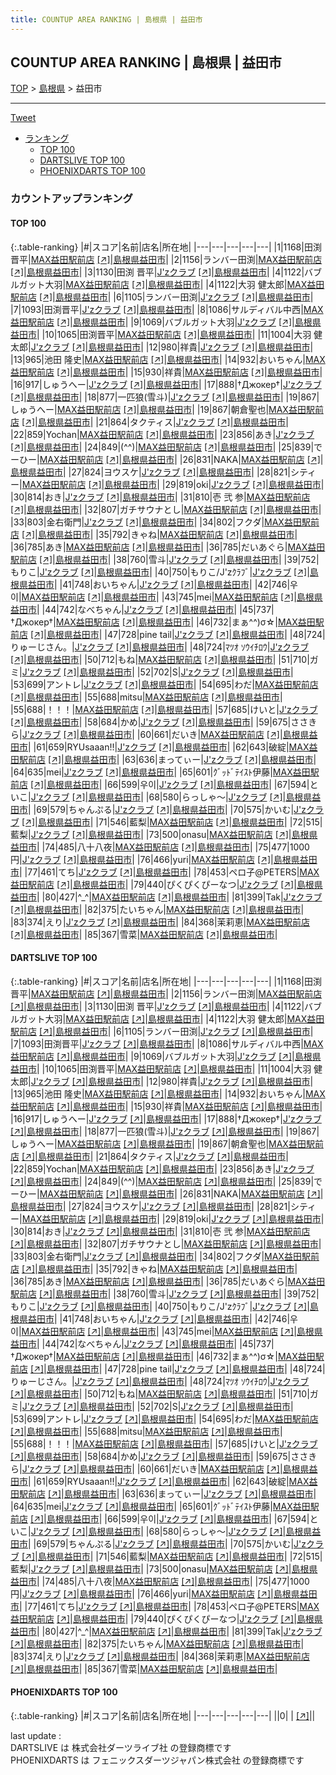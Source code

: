 ```yaml
---
title: COUNTUP AREA RANKING | 島根県 | 益田市
---
```

## COUNTUP AREA RANKING | 島根県 | 益田市

[TOP](/darts/rank/) > [島根県](/darts/rank/島根県/) > 益田市

___

<a href="https://twitter.com/share?ref_src=twsrc%5Etfw" data-text="COUNTUP AREA RANKING | 島根県益田市" class="twitter-share-button" data-hashtags="DARTSLIVE,PHOENIXDARTS,darts,ダーツ" data-show-count="false">Tweet</a>

* [ランキング](#カウントアップランキング)
    * [TOP 100](#top-100)
    * [DARTSLIVE TOP 100](#dartslive-top-100)
    * [PHOENIXDARTS TOP 100](#phoenixdarts-top-100)

### カウントアップランキング

#### TOP 100



{:.table-ranking}
|#|スコア|名前|店名|所在地|
|---|---|---|---|---|
|1|1168|<span class="rank-name-dl">田渕 晋平</span>|<a href="/darts/rank/shops/f89d26ee6e9dab0a28032249b44395af.html">MAX益田駅前店</a> <a href="https://search.dartslive.com/jp/shop/f89d26ee6e9dab0a28032249b44395af">[↗]</a>|<a href="/darts/rank/島根県/益田市">島根県益田市</a>|
|2|1156|<span class="rank-name-dl">ランバー田渕</span>|<a href="/darts/rank/shops/f89d26ee6e9dab0a28032249b44395af.html">MAX益田駅前店</a> <a href="https://search.dartslive.com/jp/shop/f89d26ee6e9dab0a28032249b44395af">[↗]</a>|<a href="/darts/rank/島根県/益田市">島根県益田市</a>|
|3|1130|<span class="rank-name-dl">田渕 晋平</span>|<a href="/darts/rank/shops/4002e01e8b909f335f9f3321c1147265.html">J'zクラブ</a> <a href="https://search.dartslive.com/jp/shop/4002e01e8b909f335f9f3321c1147265">[↗]</a>|<a href="/darts/rank/島根県/益田市">島根県益田市</a>|
|4|1122|<span class="rank-name-dl">バブルガット大羽</span>|<a href="/darts/rank/shops/f89d26ee6e9dab0a28032249b44395af.html">MAX益田駅前店</a> <a href="https://search.dartslive.com/jp/shop/f89d26ee6e9dab0a28032249b44395af">[↗]</a>|<a href="/darts/rank/島根県/益田市">島根県益田市</a>|
|4|1122|<span class="rank-name-dl">大羽 健太郎</span>|<a href="/darts/rank/shops/f89d26ee6e9dab0a28032249b44395af.html">MAX益田駅前店</a> <a href="https://search.dartslive.com/jp/shop/f89d26ee6e9dab0a28032249b44395af">[↗]</a>|<a href="/darts/rank/島根県/益田市">島根県益田市</a>|
|6|1105|<span class="rank-name-dl">ランバー田渕</span>|<a href="/darts/rank/shops/4002e01e8b909f335f9f3321c1147265.html">J'zクラブ</a> <a href="https://search.dartslive.com/jp/shop/4002e01e8b909f335f9f3321c1147265">[↗]</a>|<a href="/darts/rank/島根県/益田市">島根県益田市</a>|
|7|1093|<span class="rank-name-dl">田渕晋平</span>|<a href="/darts/rank/shops/4002e01e8b909f335f9f3321c1147265.html">J'zクラブ</a> <a href="https://search.dartslive.com/jp/shop/4002e01e8b909f335f9f3321c1147265">[↗]</a>|<a href="/darts/rank/島根県/益田市">島根県益田市</a>|
|8|1086|<span class="rank-name-dl">サルディバル中西</span>|<a href="/darts/rank/shops/f89d26ee6e9dab0a28032249b44395af.html">MAX益田駅前店</a> <a href="https://search.dartslive.com/jp/shop/f89d26ee6e9dab0a28032249b44395af">[↗]</a>|<a href="/darts/rank/島根県/益田市">島根県益田市</a>|
|9|1069|<span class="rank-name-dl">バブルガット大羽</span>|<a href="/darts/rank/shops/4002e01e8b909f335f9f3321c1147265.html">J'zクラブ</a> <a href="https://search.dartslive.com/jp/shop/4002e01e8b909f335f9f3321c1147265">[↗]</a>|<a href="/darts/rank/島根県/益田市">島根県益田市</a>|
|10|1065|<span class="rank-name-dl">田渕晋平</span>|<a href="/darts/rank/shops/f89d26ee6e9dab0a28032249b44395af.html">MAX益田駅前店</a> <a href="https://search.dartslive.com/jp/shop/f89d26ee6e9dab0a28032249b44395af">[↗]</a>|<a href="/darts/rank/島根県/益田市">島根県益田市</a>|
|11|1004|<span class="rank-name-dl">大羽 健太郎</span>|<a href="/darts/rank/shops/4002e01e8b909f335f9f3321c1147265.html">J'zクラブ</a> <a href="https://search.dartslive.com/jp/shop/4002e01e8b909f335f9f3321c1147265">[↗]</a>|<a href="/darts/rank/島根県/益田市">島根県益田市</a>|
|12|980|<span class="rank-name-dl">祥貴</span>|<a href="/darts/rank/shops/4002e01e8b909f335f9f3321c1147265.html">J'zクラブ</a> <a href="https://search.dartslive.com/jp/shop/4002e01e8b909f335f9f3321c1147265">[↗]</a>|<a href="/darts/rank/島根県/益田市">島根県益田市</a>|
|13|965|<span class="rank-name-dl">池田 隆史</span>|<a href="/darts/rank/shops/f89d26ee6e9dab0a28032249b44395af.html">MAX益田駅前店</a> <a href="https://search.dartslive.com/jp/shop/f89d26ee6e9dab0a28032249b44395af">[↗]</a>|<a href="/darts/rank/島根県/益田市">島根県益田市</a>|
|14|932|<span class="rank-name-dl">おいちゃん</span>|<a href="/darts/rank/shops/f89d26ee6e9dab0a28032249b44395af.html">MAX益田駅前店</a> <a href="https://search.dartslive.com/jp/shop/f89d26ee6e9dab0a28032249b44395af">[↗]</a>|<a href="/darts/rank/島根県/益田市">島根県益田市</a>|
|15|930|<span class="rank-name-dl">祥貴</span>|<a href="/darts/rank/shops/f89d26ee6e9dab0a28032249b44395af.html">MAX益田駅前店</a> <a href="https://search.dartslive.com/jp/shop/f89d26ee6e9dab0a28032249b44395af">[↗]</a>|<a href="/darts/rank/島根県/益田市">島根県益田市</a>|
|16|917|<span class="rank-name-dl">しゅうへー</span>|<a href="/darts/rank/shops/4002e01e8b909f335f9f3321c1147265.html">J'zクラブ</a> <a href="https://search.dartslive.com/jp/shop/4002e01e8b909f335f9f3321c1147265">[↗]</a>|<a href="/darts/rank/島根県/益田市">島根県益田市</a>|
|17|888|<span class="rank-name-dl">†Джокер†</span>|<a href="/darts/rank/shops/4002e01e8b909f335f9f3321c1147265.html">J'zクラブ</a> <a href="https://search.dartslive.com/jp/shop/4002e01e8b909f335f9f3321c1147265">[↗]</a>|<a href="/darts/rank/島根県/益田市">島根県益田市</a>|
|18|877|<span class="rank-name-dl">一匹狼(雪斗)</span>|<a href="/darts/rank/shops/4002e01e8b909f335f9f3321c1147265.html">J'zクラブ</a> <a href="https://search.dartslive.com/jp/shop/4002e01e8b909f335f9f3321c1147265">[↗]</a>|<a href="/darts/rank/島根県/益田市">島根県益田市</a>|
|19|867|<span class="rank-name-dl">しゅうへー</span>|<a href="/darts/rank/shops/f89d26ee6e9dab0a28032249b44395af.html">MAX益田駅前店</a> <a href="https://search.dartslive.com/jp/shop/f89d26ee6e9dab0a28032249b44395af">[↗]</a>|<a href="/darts/rank/島根県/益田市">島根県益田市</a>|
|19|867|<span class="rank-name-dl">朝倉聖也</span>|<a href="/darts/rank/shops/f89d26ee6e9dab0a28032249b44395af.html">MAX益田駅前店</a> <a href="https://search.dartslive.com/jp/shop/f89d26ee6e9dab0a28032249b44395af">[↗]</a>|<a href="/darts/rank/島根県/益田市">島根県益田市</a>|
|21|864|<span class="rank-name-dl">タクティス</span>|<a href="/darts/rank/shops/4002e01e8b909f335f9f3321c1147265.html">J'zクラブ</a> <a href="https://search.dartslive.com/jp/shop/4002e01e8b909f335f9f3321c1147265">[↗]</a>|<a href="/darts/rank/島根県/益田市">島根県益田市</a>|
|22|859|<span class="rank-name-dl">Yochan</span>|<a href="/darts/rank/shops/f89d26ee6e9dab0a28032249b44395af.html">MAX益田駅前店</a> <a href="https://search.dartslive.com/jp/shop/f89d26ee6e9dab0a28032249b44395af">[↗]</a>|<a href="/darts/rank/島根県/益田市">島根県益田市</a>|
|23|856|<span class="rank-name-dl">あき</span>|<a href="/darts/rank/shops/4002e01e8b909f335f9f3321c1147265.html">J'zクラブ</a> <a href="https://search.dartslive.com/jp/shop/4002e01e8b909f335f9f3321c1147265">[↗]</a>|<a href="/darts/rank/島根県/益田市">島根県益田市</a>|
|24|849|<span class="rank-name-dl">(^^)</span>|<a href="/darts/rank/shops/f89d26ee6e9dab0a28032249b44395af.html">MAX益田駅前店</a> <a href="https://search.dartslive.com/jp/shop/f89d26ee6e9dab0a28032249b44395af">[↗]</a>|<a href="/darts/rank/島根県/益田市">島根県益田市</a>|
|25|839|<span class="rank-name-dl">でーひー</span>|<a href="/darts/rank/shops/f89d26ee6e9dab0a28032249b44395af.html">MAX益田駅前店</a> <a href="https://search.dartslive.com/jp/shop/f89d26ee6e9dab0a28032249b44395af">[↗]</a>|<a href="/darts/rank/島根県/益田市">島根県益田市</a>|
|26|831|<span class="rank-name-dl">NAKA</span>|<a href="/darts/rank/shops/f89d26ee6e9dab0a28032249b44395af.html">MAX益田駅前店</a> <a href="https://search.dartslive.com/jp/shop/f89d26ee6e9dab0a28032249b44395af">[↗]</a>|<a href="/darts/rank/島根県/益田市">島根県益田市</a>|
|27|824|<span class="rank-name-dl">ヨウスケ</span>|<a href="/darts/rank/shops/4002e01e8b909f335f9f3321c1147265.html">J'zクラブ</a> <a href="https://search.dartslive.com/jp/shop/4002e01e8b909f335f9f3321c1147265">[↗]</a>|<a href="/darts/rank/島根県/益田市">島根県益田市</a>|
|28|821|<span class="rank-name-dl">シティー</span>|<a href="/darts/rank/shops/f89d26ee6e9dab0a28032249b44395af.html">MAX益田駅前店</a> <a href="https://search.dartslive.com/jp/shop/f89d26ee6e9dab0a28032249b44395af">[↗]</a>|<a href="/darts/rank/島根県/益田市">島根県益田市</a>|
|29|819|<span class="rank-name-dl">oki</span>|<a href="/darts/rank/shops/4002e01e8b909f335f9f3321c1147265.html">J'zクラブ</a> <a href="https://search.dartslive.com/jp/shop/4002e01e8b909f335f9f3321c1147265">[↗]</a>|<a href="/darts/rank/島根県/益田市">島根県益田市</a>|
|30|814|<span class="rank-name-dl">おき</span>|<a href="/darts/rank/shops/4002e01e8b909f335f9f3321c1147265.html">J'zクラブ</a> <a href="https://search.dartslive.com/jp/shop/4002e01e8b909f335f9f3321c1147265">[↗]</a>|<a href="/darts/rank/島根県/益田市">島根県益田市</a>|
|31|810|<span class="rank-name-dl">壱 弐 参</span>|<a href="/darts/rank/shops/f89d26ee6e9dab0a28032249b44395af.html">MAX益田駅前店</a> <a href="https://search.dartslive.com/jp/shop/f89d26ee6e9dab0a28032249b44395af">[↗]</a>|<a href="/darts/rank/島根県/益田市">島根県益田市</a>|
|32|807|<span class="rank-name-dl">ガチサウナとし</span>|<a href="/darts/rank/shops/f89d26ee6e9dab0a28032249b44395af.html">MAX益田駅前店</a> <a href="https://search.dartslive.com/jp/shop/f89d26ee6e9dab0a28032249b44395af">[↗]</a>|<a href="/darts/rank/島根県/益田市">島根県益田市</a>|
|33|803|<span class="rank-name-dl">金右衛門</span>|<a href="/darts/rank/shops/4002e01e8b909f335f9f3321c1147265.html">J'zクラブ</a> <a href="https://search.dartslive.com/jp/shop/4002e01e8b909f335f9f3321c1147265">[↗]</a>|<a href="/darts/rank/島根県/益田市">島根県益田市</a>|
|34|802|<span class="rank-name-dl">フクダ</span>|<a href="/darts/rank/shops/f89d26ee6e9dab0a28032249b44395af.html">MAX益田駅前店</a> <a href="https://search.dartslive.com/jp/shop/f89d26ee6e9dab0a28032249b44395af">[↗]</a>|<a href="/darts/rank/島根県/益田市">島根県益田市</a>|
|35|792|<span class="rank-name-dl">きゃね</span>|<a href="/darts/rank/shops/f89d26ee6e9dab0a28032249b44395af.html">MAX益田駅前店</a> <a href="https://search.dartslive.com/jp/shop/f89d26ee6e9dab0a28032249b44395af">[↗]</a>|<a href="/darts/rank/島根県/益田市">島根県益田市</a>|
|36|785|<span class="rank-name-dl">あき</span>|<a href="/darts/rank/shops/f89d26ee6e9dab0a28032249b44395af.html">MAX益田駅前店</a> <a href="https://search.dartslive.com/jp/shop/f89d26ee6e9dab0a28032249b44395af">[↗]</a>|<a href="/darts/rank/島根県/益田市">島根県益田市</a>|
|36|785|<span class="rank-name-dl">だいあぐら</span>|<a href="/darts/rank/shops/f89d26ee6e9dab0a28032249b44395af.html">MAX益田駅前店</a> <a href="https://search.dartslive.com/jp/shop/f89d26ee6e9dab0a28032249b44395af">[↗]</a>|<a href="/darts/rank/島根県/益田市">島根県益田市</a>|
|38|760|<span class="rank-name-dl">雪斗</span>|<a href="/darts/rank/shops/4002e01e8b909f335f9f3321c1147265.html">J'zクラブ</a> <a href="https://search.dartslive.com/jp/shop/4002e01e8b909f335f9f3321c1147265">[↗]</a>|<a href="/darts/rank/島根県/益田市">島根県益田市</a>|
|39|752|<span class="rank-name-dl">もりこ</span>|<a href="/darts/rank/shops/4002e01e8b909f335f9f3321c1147265.html">J'zクラブ</a> <a href="https://search.dartslive.com/jp/shop/4002e01e8b909f335f9f3321c1147265">[↗]</a>|<a href="/darts/rank/島根県/益田市">島根県益田市</a>|
|40|750|<span class="rank-name-dl">もりこ/J&#x27;zｸﾗﾌﾞ</span>|<a href="/darts/rank/shops/4002e01e8b909f335f9f3321c1147265.html">J'zクラブ</a> <a href="https://search.dartslive.com/jp/shop/4002e01e8b909f335f9f3321c1147265">[↗]</a>|<a href="/darts/rank/島根県/益田市">島根県益田市</a>|
|41|748|<span class="rank-name-dl">おいちゃん</span>|<a href="/darts/rank/shops/4002e01e8b909f335f9f3321c1147265.html">J'zクラブ</a> <a href="https://search.dartslive.com/jp/shop/4002e01e8b909f335f9f3321c1147265">[↗]</a>|<a href="/darts/rank/島根県/益田市">島根県益田市</a>|
|42|746|<span class="rank-name-dl">우이</span>|<a href="/darts/rank/shops/f89d26ee6e9dab0a28032249b44395af.html">MAX益田駅前店</a> <a href="https://search.dartslive.com/jp/shop/f89d26ee6e9dab0a28032249b44395af">[↗]</a>|<a href="/darts/rank/島根県/益田市">島根県益田市</a>|
|43|745|<span class="rank-name-dl">mei</span>|<a href="/darts/rank/shops/f89d26ee6e9dab0a28032249b44395af.html">MAX益田駅前店</a> <a href="https://search.dartslive.com/jp/shop/f89d26ee6e9dab0a28032249b44395af">[↗]</a>|<a href="/darts/rank/島根県/益田市">島根県益田市</a>|
|44|742|<span class="rank-name-dl">なべちゃん</span>|<a href="/darts/rank/shops/4002e01e8b909f335f9f3321c1147265.html">J'zクラブ</a> <a href="https://search.dartslive.com/jp/shop/4002e01e8b909f335f9f3321c1147265">[↗]</a>|<a href="/darts/rank/島根県/益田市">島根県益田市</a>|
|45|737|<span class="rank-name-dl">†Джокер†</span>|<a href="/darts/rank/shops/f89d26ee6e9dab0a28032249b44395af.html">MAX益田駅前店</a> <a href="https://search.dartslive.com/jp/shop/f89d26ee6e9dab0a28032249b44395af">[↗]</a>|<a href="/darts/rank/島根県/益田市">島根県益田市</a>|
|46|732|<span class="rank-name-dl">まぁ^^)σ☆</span>|<a href="/darts/rank/shops/f89d26ee6e9dab0a28032249b44395af.html">MAX益田駅前店</a> <a href="https://search.dartslive.com/jp/shop/f89d26ee6e9dab0a28032249b44395af">[↗]</a>|<a href="/darts/rank/島根県/益田市">島根県益田市</a>|
|47|728|<span class="rank-name-dl">pine tail</span>|<a href="/darts/rank/shops/4002e01e8b909f335f9f3321c1147265.html">J'zクラブ</a> <a href="https://search.dartslive.com/jp/shop/4002e01e8b909f335f9f3321c1147265">[↗]</a>|<a href="/darts/rank/島根県/益田市">島根県益田市</a>|
|48|724|<span class="rank-name-dl">りゅーじさん。</span>|<a href="/darts/rank/shops/4002e01e8b909f335f9f3321c1147265.html">J'zクラブ</a> <a href="https://search.dartslive.com/jp/shop/4002e01e8b909f335f9f3321c1147265">[↗]</a>|<a href="/darts/rank/島根県/益田市">島根県益田市</a>|
|48|724|<span class="rank-name-dl">ﾏﾂｵ ｿｳｲﾁﾛｳ</span>|<a href="/darts/rank/shops/4002e01e8b909f335f9f3321c1147265.html">J'zクラブ</a> <a href="https://search.dartslive.com/jp/shop/4002e01e8b909f335f9f3321c1147265">[↗]</a>|<a href="/darts/rank/島根県/益田市">島根県益田市</a>|
|50|712|<span class="rank-name-dl">もね</span>|<a href="/darts/rank/shops/f89d26ee6e9dab0a28032249b44395af.html">MAX益田駅前店</a> <a href="https://search.dartslive.com/jp/shop/f89d26ee6e9dab0a28032249b44395af">[↗]</a>|<a href="/darts/rank/島根県/益田市">島根県益田市</a>|
|51|710|<span class="rank-name-dl">ガミ</span>|<a href="/darts/rank/shops/4002e01e8b909f335f9f3321c1147265.html">J'zクラブ</a> <a href="https://search.dartslive.com/jp/shop/4002e01e8b909f335f9f3321c1147265">[↗]</a>|<a href="/darts/rank/島根県/益田市">島根県益田市</a>|
|52|702|<span class="rank-name-dl">S</span>|<a href="/darts/rank/shops/4002e01e8b909f335f9f3321c1147265.html">J'zクラブ</a> <a href="https://search.dartslive.com/jp/shop/4002e01e8b909f335f9f3321c1147265">[↗]</a>|<a href="/darts/rank/島根県/益田市">島根県益田市</a>|
|53|699|<span class="rank-name-dl">アントレ</span>|<a href="/darts/rank/shops/4002e01e8b909f335f9f3321c1147265.html">J'zクラブ</a> <a href="https://search.dartslive.com/jp/shop/4002e01e8b909f335f9f3321c1147265">[↗]</a>|<a href="/darts/rank/島根県/益田市">島根県益田市</a>|
|54|695|<span class="rank-name-dl">わだ</span>|<a href="/darts/rank/shops/f89d26ee6e9dab0a28032249b44395af.html">MAX益田駅前店</a> <a href="https://search.dartslive.com/jp/shop/f89d26ee6e9dab0a28032249b44395af">[↗]</a>|<a href="/darts/rank/島根県/益田市">島根県益田市</a>|
|55|688|<span class="rank-name-dl">mitsu</span>|<a href="/darts/rank/shops/f89d26ee6e9dab0a28032249b44395af.html">MAX益田駅前店</a> <a href="https://search.dartslive.com/jp/shop/f89d26ee6e9dab0a28032249b44395af">[↗]</a>|<a href="/darts/rank/島根県/益田市">島根県益田市</a>|
|55|688|<span class="rank-name-dl">！！！</span>|<a href="/darts/rank/shops/f89d26ee6e9dab0a28032249b44395af.html">MAX益田駅前店</a> <a href="https://search.dartslive.com/jp/shop/f89d26ee6e9dab0a28032249b44395af">[↗]</a>|<a href="/darts/rank/島根県/益田市">島根県益田市</a>|
|57|685|<span class="rank-name-dl">けいと</span>|<a href="/darts/rank/shops/4002e01e8b909f335f9f3321c1147265.html">J'zクラブ</a> <a href="https://search.dartslive.com/jp/shop/4002e01e8b909f335f9f3321c1147265">[↗]</a>|<a href="/darts/rank/島根県/益田市">島根県益田市</a>|
|58|684|<span class="rank-name-dl">かめ</span>|<a href="/darts/rank/shops/4002e01e8b909f335f9f3321c1147265.html">J'zクラブ</a> <a href="https://search.dartslive.com/jp/shop/4002e01e8b909f335f9f3321c1147265">[↗]</a>|<a href="/darts/rank/島根県/益田市">島根県益田市</a>|
|59|675|<span class="rank-name-dl">ささきら</span>|<a href="/darts/rank/shops/4002e01e8b909f335f9f3321c1147265.html">J'zクラブ</a> <a href="https://search.dartslive.com/jp/shop/4002e01e8b909f335f9f3321c1147265">[↗]</a>|<a href="/darts/rank/島根県/益田市">島根県益田市</a>|
|60|661|<span class="rank-name-dl">だいき</span>|<a href="/darts/rank/shops/f89d26ee6e9dab0a28032249b44395af.html">MAX益田駅前店</a> <a href="https://search.dartslive.com/jp/shop/f89d26ee6e9dab0a28032249b44395af">[↗]</a>|<a href="/darts/rank/島根県/益田市">島根県益田市</a>|
|61|659|<span class="rank-name-dl">RYUsaaan!!</span>|<a href="/darts/rank/shops/4002e01e8b909f335f9f3321c1147265.html">J'zクラブ</a> <a href="https://search.dartslive.com/jp/shop/4002e01e8b909f335f9f3321c1147265">[↗]</a>|<a href="/darts/rank/島根県/益田市">島根県益田市</a>|
|62|643|<span class="rank-name-dl">破綻</span>|<a href="/darts/rank/shops/f89d26ee6e9dab0a28032249b44395af.html">MAX益田駅前店</a> <a href="https://search.dartslive.com/jp/shop/f89d26ee6e9dab0a28032249b44395af">[↗]</a>|<a href="/darts/rank/島根県/益田市">島根県益田市</a>|
|63|636|<span class="rank-name-dl">まってぃー</span>|<a href="/darts/rank/shops/4002e01e8b909f335f9f3321c1147265.html">J'zクラブ</a> <a href="https://search.dartslive.com/jp/shop/4002e01e8b909f335f9f3321c1147265">[↗]</a>|<a href="/darts/rank/島根県/益田市">島根県益田市</a>|
|64|635|<span class="rank-name-dl">mei</span>|<a href="/darts/rank/shops/4002e01e8b909f335f9f3321c1147265.html">J'zクラブ</a> <a href="https://search.dartslive.com/jp/shop/4002e01e8b909f335f9f3321c1147265">[↗]</a>|<a href="/darts/rank/島根県/益田市">島根県益田市</a>|
|65|601|<span class="rank-name-dl">ｸﾞｯﾄﾞﾃｲｽﾄ伊藤</span>|<a href="/darts/rank/shops/f89d26ee6e9dab0a28032249b44395af.html">MAX益田駅前店</a> <a href="https://search.dartslive.com/jp/shop/f89d26ee6e9dab0a28032249b44395af">[↗]</a>|<a href="/darts/rank/島根県/益田市">島根県益田市</a>|
|66|599|<span class="rank-name-dl">우이</span>|<a href="/darts/rank/shops/4002e01e8b909f335f9f3321c1147265.html">J'zクラブ</a> <a href="https://search.dartslive.com/jp/shop/4002e01e8b909f335f9f3321c1147265">[↗]</a>|<a href="/darts/rank/島根県/益田市">島根県益田市</a>|
|67|594|<span class="rank-name-dl">といこ</span>|<a href="/darts/rank/shops/4002e01e8b909f335f9f3321c1147265.html">J'zクラブ</a> <a href="https://search.dartslive.com/jp/shop/4002e01e8b909f335f9f3321c1147265">[↗]</a>|<a href="/darts/rank/島根県/益田市">島根県益田市</a>|
|68|580|<span class="rank-name-dl">らっしゃ～</span>|<a href="/darts/rank/shops/4002e01e8b909f335f9f3321c1147265.html">J'zクラブ</a> <a href="https://search.dartslive.com/jp/shop/4002e01e8b909f335f9f3321c1147265">[↗]</a>|<a href="/darts/rank/島根県/益田市">島根県益田市</a>|
|69|579|<span class="rank-name-dl">ちゃんぷる</span>|<a href="/darts/rank/shops/4002e01e8b909f335f9f3321c1147265.html">J'zクラブ</a> <a href="https://search.dartslive.com/jp/shop/4002e01e8b909f335f9f3321c1147265">[↗]</a>|<a href="/darts/rank/島根県/益田市">島根県益田市</a>|
|70|575|<span class="rank-name-dl">かいむ</span>|<a href="/darts/rank/shops/4002e01e8b909f335f9f3321c1147265.html">J'zクラブ</a> <a href="https://search.dartslive.com/jp/shop/4002e01e8b909f335f9f3321c1147265">[↗]</a>|<a href="/darts/rank/島根県/益田市">島根県益田市</a>|
|71|546|<span class="rank-name-dl">藍梨</span>|<a href="/darts/rank/shops/f89d26ee6e9dab0a28032249b44395af.html">MAX益田駅前店</a> <a href="https://search.dartslive.com/jp/shop/f89d26ee6e9dab0a28032249b44395af">[↗]</a>|<a href="/darts/rank/島根県/益田市">島根県益田市</a>|
|72|515|<span class="rank-name-dl">藍梨</span>|<a href="/darts/rank/shops/4002e01e8b909f335f9f3321c1147265.html">J'zクラブ</a> <a href="https://search.dartslive.com/jp/shop/4002e01e8b909f335f9f3321c1147265">[↗]</a>|<a href="/darts/rank/島根県/益田市">島根県益田市</a>|
|73|500|<span class="rank-name-dl">onasu</span>|<a href="/darts/rank/shops/f89d26ee6e9dab0a28032249b44395af.html">MAX益田駅前店</a> <a href="https://search.dartslive.com/jp/shop/f89d26ee6e9dab0a28032249b44395af">[↗]</a>|<a href="/darts/rank/島根県/益田市">島根県益田市</a>|
|74|485|<span class="rank-name-dl">八十八夜</span>|<a href="/darts/rank/shops/f89d26ee6e9dab0a28032249b44395af.html">MAX益田駅前店</a> <a href="https://search.dartslive.com/jp/shop/f89d26ee6e9dab0a28032249b44395af">[↗]</a>|<a href="/darts/rank/島根県/益田市">島根県益田市</a>|
|75|477|<span class="rank-name-dl">1000円</span>|<a href="/darts/rank/shops/4002e01e8b909f335f9f3321c1147265.html">J'zクラブ</a> <a href="https://search.dartslive.com/jp/shop/4002e01e8b909f335f9f3321c1147265">[↗]</a>|<a href="/darts/rank/島根県/益田市">島根県益田市</a>|
|76|466|<span class="rank-name-dl">yuri</span>|<a href="/darts/rank/shops/f89d26ee6e9dab0a28032249b44395af.html">MAX益田駅前店</a> <a href="https://search.dartslive.com/jp/shop/f89d26ee6e9dab0a28032249b44395af">[↗]</a>|<a href="/darts/rank/島根県/益田市">島根県益田市</a>|
|77|461|<span class="rank-name-dl">てち</span>|<a href="/darts/rank/shops/4002e01e8b909f335f9f3321c1147265.html">J'zクラブ</a> <a href="https://search.dartslive.com/jp/shop/4002e01e8b909f335f9f3321c1147265">[↗]</a>|<a href="/darts/rank/島根県/益田市">島根県益田市</a>|
|78|453|<span class="rank-name-dl">ペロ子@PETERS</span>|<a href="/darts/rank/shops/f89d26ee6e9dab0a28032249b44395af.html">MAX益田駅前店</a> <a href="https://search.dartslive.com/jp/shop/f89d26ee6e9dab0a28032249b44395af">[↗]</a>|<a href="/darts/rank/島根県/益田市">島根県益田市</a>|
|79|440|<span class="rank-name-dl">ぴくぴくぴーなつ</span>|<a href="/darts/rank/shops/4002e01e8b909f335f9f3321c1147265.html">J'zクラブ</a> <a href="https://search.dartslive.com/jp/shop/4002e01e8b909f335f9f3321c1147265">[↗]</a>|<a href="/darts/rank/島根県/益田市">島根県益田市</a>|
|80|427|<span class="rank-name-dl">‎^_^</span>|<a href="/darts/rank/shops/f89d26ee6e9dab0a28032249b44395af.html">MAX益田駅前店</a> <a href="https://search.dartslive.com/jp/shop/f89d26ee6e9dab0a28032249b44395af">[↗]</a>|<a href="/darts/rank/島根県/益田市">島根県益田市</a>|
|81|399|<span class="rank-name-dl">Tak</span>|<a href="/darts/rank/shops/4002e01e8b909f335f9f3321c1147265.html">J'zクラブ</a> <a href="https://search.dartslive.com/jp/shop/4002e01e8b909f335f9f3321c1147265">[↗]</a>|<a href="/darts/rank/島根県/益田市">島根県益田市</a>|
|82|375|<span class="rank-name-dl">たいちゃん</span>|<a href="/darts/rank/shops/f89d26ee6e9dab0a28032249b44395af.html">MAX益田駅前店</a> <a href="https://search.dartslive.com/jp/shop/f89d26ee6e9dab0a28032249b44395af">[↗]</a>|<a href="/darts/rank/島根県/益田市">島根県益田市</a>|
|83|374|<span class="rank-name-dl">えり</span>|<a href="/darts/rank/shops/4002e01e8b909f335f9f3321c1147265.html">J'zクラブ</a> <a href="https://search.dartslive.com/jp/shop/4002e01e8b909f335f9f3321c1147265">[↗]</a>|<a href="/darts/rank/島根県/益田市">島根県益田市</a>|
|84|368|<span class="rank-name-dl">茉莉恵</span>|<a href="/darts/rank/shops/f89d26ee6e9dab0a28032249b44395af.html">MAX益田駅前店</a> <a href="https://search.dartslive.com/jp/shop/f89d26ee6e9dab0a28032249b44395af">[↗]</a>|<a href="/darts/rank/島根県/益田市">島根県益田市</a>|
|85|367|<span class="rank-name-dl">雪菜</span>|<a href="/darts/rank/shops/f89d26ee6e9dab0a28032249b44395af.html">MAX益田駅前店</a> <a href="https://search.dartslive.com/jp/shop/f89d26ee6e9dab0a28032249b44395af">[↗]</a>|<a href="/darts/rank/島根県/益田市">島根県益田市</a>|


#### DARTSLIVE TOP 100



{:.table-ranking}
|#|スコア|名前|店名|所在地|
|---|---|---|---|---|
|1|1168|<span class="rank-name-dl">田渕 晋平</span>|<a href="/darts/rank/shops/f89d26ee6e9dab0a28032249b44395af.html">MAX益田駅前店</a> <a href="https://search.dartslive.com/jp/shop/f89d26ee6e9dab0a28032249b44395af">[↗]</a>|<a href="/darts/rank/島根県/益田市">島根県益田市</a>|
|2|1156|<span class="rank-name-dl">ランバー田渕</span>|<a href="/darts/rank/shops/f89d26ee6e9dab0a28032249b44395af.html">MAX益田駅前店</a> <a href="https://search.dartslive.com/jp/shop/f89d26ee6e9dab0a28032249b44395af">[↗]</a>|<a href="/darts/rank/島根県/益田市">島根県益田市</a>|
|3|1130|<span class="rank-name-dl">田渕 晋平</span>|<a href="/darts/rank/shops/4002e01e8b909f335f9f3321c1147265.html">J'zクラブ</a> <a href="https://search.dartslive.com/jp/shop/4002e01e8b909f335f9f3321c1147265">[↗]</a>|<a href="/darts/rank/島根県/益田市">島根県益田市</a>|
|4|1122|<span class="rank-name-dl">バブルガット大羽</span>|<a href="/darts/rank/shops/f89d26ee6e9dab0a28032249b44395af.html">MAX益田駅前店</a> <a href="https://search.dartslive.com/jp/shop/f89d26ee6e9dab0a28032249b44395af">[↗]</a>|<a href="/darts/rank/島根県/益田市">島根県益田市</a>|
|4|1122|<span class="rank-name-dl">大羽 健太郎</span>|<a href="/darts/rank/shops/f89d26ee6e9dab0a28032249b44395af.html">MAX益田駅前店</a> <a href="https://search.dartslive.com/jp/shop/f89d26ee6e9dab0a28032249b44395af">[↗]</a>|<a href="/darts/rank/島根県/益田市">島根県益田市</a>|
|6|1105|<span class="rank-name-dl">ランバー田渕</span>|<a href="/darts/rank/shops/4002e01e8b909f335f9f3321c1147265.html">J'zクラブ</a> <a href="https://search.dartslive.com/jp/shop/4002e01e8b909f335f9f3321c1147265">[↗]</a>|<a href="/darts/rank/島根県/益田市">島根県益田市</a>|
|7|1093|<span class="rank-name-dl">田渕晋平</span>|<a href="/darts/rank/shops/4002e01e8b909f335f9f3321c1147265.html">J'zクラブ</a> <a href="https://search.dartslive.com/jp/shop/4002e01e8b909f335f9f3321c1147265">[↗]</a>|<a href="/darts/rank/島根県/益田市">島根県益田市</a>|
|8|1086|<span class="rank-name-dl">サルディバル中西</span>|<a href="/darts/rank/shops/f89d26ee6e9dab0a28032249b44395af.html">MAX益田駅前店</a> <a href="https://search.dartslive.com/jp/shop/f89d26ee6e9dab0a28032249b44395af">[↗]</a>|<a href="/darts/rank/島根県/益田市">島根県益田市</a>|
|9|1069|<span class="rank-name-dl">バブルガット大羽</span>|<a href="/darts/rank/shops/4002e01e8b909f335f9f3321c1147265.html">J'zクラブ</a> <a href="https://search.dartslive.com/jp/shop/4002e01e8b909f335f9f3321c1147265">[↗]</a>|<a href="/darts/rank/島根県/益田市">島根県益田市</a>|
|10|1065|<span class="rank-name-dl">田渕晋平</span>|<a href="/darts/rank/shops/f89d26ee6e9dab0a28032249b44395af.html">MAX益田駅前店</a> <a href="https://search.dartslive.com/jp/shop/f89d26ee6e9dab0a28032249b44395af">[↗]</a>|<a href="/darts/rank/島根県/益田市">島根県益田市</a>|
|11|1004|<span class="rank-name-dl">大羽 健太郎</span>|<a href="/darts/rank/shops/4002e01e8b909f335f9f3321c1147265.html">J'zクラブ</a> <a href="https://search.dartslive.com/jp/shop/4002e01e8b909f335f9f3321c1147265">[↗]</a>|<a href="/darts/rank/島根県/益田市">島根県益田市</a>|
|12|980|<span class="rank-name-dl">祥貴</span>|<a href="/darts/rank/shops/4002e01e8b909f335f9f3321c1147265.html">J'zクラブ</a> <a href="https://search.dartslive.com/jp/shop/4002e01e8b909f335f9f3321c1147265">[↗]</a>|<a href="/darts/rank/島根県/益田市">島根県益田市</a>|
|13|965|<span class="rank-name-dl">池田 隆史</span>|<a href="/darts/rank/shops/f89d26ee6e9dab0a28032249b44395af.html">MAX益田駅前店</a> <a href="https://search.dartslive.com/jp/shop/f89d26ee6e9dab0a28032249b44395af">[↗]</a>|<a href="/darts/rank/島根県/益田市">島根県益田市</a>|
|14|932|<span class="rank-name-dl">おいちゃん</span>|<a href="/darts/rank/shops/f89d26ee6e9dab0a28032249b44395af.html">MAX益田駅前店</a> <a href="https://search.dartslive.com/jp/shop/f89d26ee6e9dab0a28032249b44395af">[↗]</a>|<a href="/darts/rank/島根県/益田市">島根県益田市</a>|
|15|930|<span class="rank-name-dl">祥貴</span>|<a href="/darts/rank/shops/f89d26ee6e9dab0a28032249b44395af.html">MAX益田駅前店</a> <a href="https://search.dartslive.com/jp/shop/f89d26ee6e9dab0a28032249b44395af">[↗]</a>|<a href="/darts/rank/島根県/益田市">島根県益田市</a>|
|16|917|<span class="rank-name-dl">しゅうへー</span>|<a href="/darts/rank/shops/4002e01e8b909f335f9f3321c1147265.html">J'zクラブ</a> <a href="https://search.dartslive.com/jp/shop/4002e01e8b909f335f9f3321c1147265">[↗]</a>|<a href="/darts/rank/島根県/益田市">島根県益田市</a>|
|17|888|<span class="rank-name-dl">†Джокер†</span>|<a href="/darts/rank/shops/4002e01e8b909f335f9f3321c1147265.html">J'zクラブ</a> <a href="https://search.dartslive.com/jp/shop/4002e01e8b909f335f9f3321c1147265">[↗]</a>|<a href="/darts/rank/島根県/益田市">島根県益田市</a>|
|18|877|<span class="rank-name-dl">一匹狼(雪斗)</span>|<a href="/darts/rank/shops/4002e01e8b909f335f9f3321c1147265.html">J'zクラブ</a> <a href="https://search.dartslive.com/jp/shop/4002e01e8b909f335f9f3321c1147265">[↗]</a>|<a href="/darts/rank/島根県/益田市">島根県益田市</a>|
|19|867|<span class="rank-name-dl">しゅうへー</span>|<a href="/darts/rank/shops/f89d26ee6e9dab0a28032249b44395af.html">MAX益田駅前店</a> <a href="https://search.dartslive.com/jp/shop/f89d26ee6e9dab0a28032249b44395af">[↗]</a>|<a href="/darts/rank/島根県/益田市">島根県益田市</a>|
|19|867|<span class="rank-name-dl">朝倉聖也</span>|<a href="/darts/rank/shops/f89d26ee6e9dab0a28032249b44395af.html">MAX益田駅前店</a> <a href="https://search.dartslive.com/jp/shop/f89d26ee6e9dab0a28032249b44395af">[↗]</a>|<a href="/darts/rank/島根県/益田市">島根県益田市</a>|
|21|864|<span class="rank-name-dl">タクティス</span>|<a href="/darts/rank/shops/4002e01e8b909f335f9f3321c1147265.html">J'zクラブ</a> <a href="https://search.dartslive.com/jp/shop/4002e01e8b909f335f9f3321c1147265">[↗]</a>|<a href="/darts/rank/島根県/益田市">島根県益田市</a>|
|22|859|<span class="rank-name-dl">Yochan</span>|<a href="/darts/rank/shops/f89d26ee6e9dab0a28032249b44395af.html">MAX益田駅前店</a> <a href="https://search.dartslive.com/jp/shop/f89d26ee6e9dab0a28032249b44395af">[↗]</a>|<a href="/darts/rank/島根県/益田市">島根県益田市</a>|
|23|856|<span class="rank-name-dl">あき</span>|<a href="/darts/rank/shops/4002e01e8b909f335f9f3321c1147265.html">J'zクラブ</a> <a href="https://search.dartslive.com/jp/shop/4002e01e8b909f335f9f3321c1147265">[↗]</a>|<a href="/darts/rank/島根県/益田市">島根県益田市</a>|
|24|849|<span class="rank-name-dl">(^^)</span>|<a href="/darts/rank/shops/f89d26ee6e9dab0a28032249b44395af.html">MAX益田駅前店</a> <a href="https://search.dartslive.com/jp/shop/f89d26ee6e9dab0a28032249b44395af">[↗]</a>|<a href="/darts/rank/島根県/益田市">島根県益田市</a>|
|25|839|<span class="rank-name-dl">でーひー</span>|<a href="/darts/rank/shops/f89d26ee6e9dab0a28032249b44395af.html">MAX益田駅前店</a> <a href="https://search.dartslive.com/jp/shop/f89d26ee6e9dab0a28032249b44395af">[↗]</a>|<a href="/darts/rank/島根県/益田市">島根県益田市</a>|
|26|831|<span class="rank-name-dl">NAKA</span>|<a href="/darts/rank/shops/f89d26ee6e9dab0a28032249b44395af.html">MAX益田駅前店</a> <a href="https://search.dartslive.com/jp/shop/f89d26ee6e9dab0a28032249b44395af">[↗]</a>|<a href="/darts/rank/島根県/益田市">島根県益田市</a>|
|27|824|<span class="rank-name-dl">ヨウスケ</span>|<a href="/darts/rank/shops/4002e01e8b909f335f9f3321c1147265.html">J'zクラブ</a> <a href="https://search.dartslive.com/jp/shop/4002e01e8b909f335f9f3321c1147265">[↗]</a>|<a href="/darts/rank/島根県/益田市">島根県益田市</a>|
|28|821|<span class="rank-name-dl">シティー</span>|<a href="/darts/rank/shops/f89d26ee6e9dab0a28032249b44395af.html">MAX益田駅前店</a> <a href="https://search.dartslive.com/jp/shop/f89d26ee6e9dab0a28032249b44395af">[↗]</a>|<a href="/darts/rank/島根県/益田市">島根県益田市</a>|
|29|819|<span class="rank-name-dl">oki</span>|<a href="/darts/rank/shops/4002e01e8b909f335f9f3321c1147265.html">J'zクラブ</a> <a href="https://search.dartslive.com/jp/shop/4002e01e8b909f335f9f3321c1147265">[↗]</a>|<a href="/darts/rank/島根県/益田市">島根県益田市</a>|
|30|814|<span class="rank-name-dl">おき</span>|<a href="/darts/rank/shops/4002e01e8b909f335f9f3321c1147265.html">J'zクラブ</a> <a href="https://search.dartslive.com/jp/shop/4002e01e8b909f335f9f3321c1147265">[↗]</a>|<a href="/darts/rank/島根県/益田市">島根県益田市</a>|
|31|810|<span class="rank-name-dl">壱 弐 参</span>|<a href="/darts/rank/shops/f89d26ee6e9dab0a28032249b44395af.html">MAX益田駅前店</a> <a href="https://search.dartslive.com/jp/shop/f89d26ee6e9dab0a28032249b44395af">[↗]</a>|<a href="/darts/rank/島根県/益田市">島根県益田市</a>|
|32|807|<span class="rank-name-dl">ガチサウナとし</span>|<a href="/darts/rank/shops/f89d26ee6e9dab0a28032249b44395af.html">MAX益田駅前店</a> <a href="https://search.dartslive.com/jp/shop/f89d26ee6e9dab0a28032249b44395af">[↗]</a>|<a href="/darts/rank/島根県/益田市">島根県益田市</a>|
|33|803|<span class="rank-name-dl">金右衛門</span>|<a href="/darts/rank/shops/4002e01e8b909f335f9f3321c1147265.html">J'zクラブ</a> <a href="https://search.dartslive.com/jp/shop/4002e01e8b909f335f9f3321c1147265">[↗]</a>|<a href="/darts/rank/島根県/益田市">島根県益田市</a>|
|34|802|<span class="rank-name-dl">フクダ</span>|<a href="/darts/rank/shops/f89d26ee6e9dab0a28032249b44395af.html">MAX益田駅前店</a> <a href="https://search.dartslive.com/jp/shop/f89d26ee6e9dab0a28032249b44395af">[↗]</a>|<a href="/darts/rank/島根県/益田市">島根県益田市</a>|
|35|792|<span class="rank-name-dl">きゃね</span>|<a href="/darts/rank/shops/f89d26ee6e9dab0a28032249b44395af.html">MAX益田駅前店</a> <a href="https://search.dartslive.com/jp/shop/f89d26ee6e9dab0a28032249b44395af">[↗]</a>|<a href="/darts/rank/島根県/益田市">島根県益田市</a>|
|36|785|<span class="rank-name-dl">あき</span>|<a href="/darts/rank/shops/f89d26ee6e9dab0a28032249b44395af.html">MAX益田駅前店</a> <a href="https://search.dartslive.com/jp/shop/f89d26ee6e9dab0a28032249b44395af">[↗]</a>|<a href="/darts/rank/島根県/益田市">島根県益田市</a>|
|36|785|<span class="rank-name-dl">だいあぐら</span>|<a href="/darts/rank/shops/f89d26ee6e9dab0a28032249b44395af.html">MAX益田駅前店</a> <a href="https://search.dartslive.com/jp/shop/f89d26ee6e9dab0a28032249b44395af">[↗]</a>|<a href="/darts/rank/島根県/益田市">島根県益田市</a>|
|38|760|<span class="rank-name-dl">雪斗</span>|<a href="/darts/rank/shops/4002e01e8b909f335f9f3321c1147265.html">J'zクラブ</a> <a href="https://search.dartslive.com/jp/shop/4002e01e8b909f335f9f3321c1147265">[↗]</a>|<a href="/darts/rank/島根県/益田市">島根県益田市</a>|
|39|752|<span class="rank-name-dl">もりこ</span>|<a href="/darts/rank/shops/4002e01e8b909f335f9f3321c1147265.html">J'zクラブ</a> <a href="https://search.dartslive.com/jp/shop/4002e01e8b909f335f9f3321c1147265">[↗]</a>|<a href="/darts/rank/島根県/益田市">島根県益田市</a>|
|40|750|<span class="rank-name-dl">もりこ/J&#x27;zｸﾗﾌﾞ</span>|<a href="/darts/rank/shops/4002e01e8b909f335f9f3321c1147265.html">J'zクラブ</a> <a href="https://search.dartslive.com/jp/shop/4002e01e8b909f335f9f3321c1147265">[↗]</a>|<a href="/darts/rank/島根県/益田市">島根県益田市</a>|
|41|748|<span class="rank-name-dl">おいちゃん</span>|<a href="/darts/rank/shops/4002e01e8b909f335f9f3321c1147265.html">J'zクラブ</a> <a href="https://search.dartslive.com/jp/shop/4002e01e8b909f335f9f3321c1147265">[↗]</a>|<a href="/darts/rank/島根県/益田市">島根県益田市</a>|
|42|746|<span class="rank-name-dl">우이</span>|<a href="/darts/rank/shops/f89d26ee6e9dab0a28032249b44395af.html">MAX益田駅前店</a> <a href="https://search.dartslive.com/jp/shop/f89d26ee6e9dab0a28032249b44395af">[↗]</a>|<a href="/darts/rank/島根県/益田市">島根県益田市</a>|
|43|745|<span class="rank-name-dl">mei</span>|<a href="/darts/rank/shops/f89d26ee6e9dab0a28032249b44395af.html">MAX益田駅前店</a> <a href="https://search.dartslive.com/jp/shop/f89d26ee6e9dab0a28032249b44395af">[↗]</a>|<a href="/darts/rank/島根県/益田市">島根県益田市</a>|
|44|742|<span class="rank-name-dl">なべちゃん</span>|<a href="/darts/rank/shops/4002e01e8b909f335f9f3321c1147265.html">J'zクラブ</a> <a href="https://search.dartslive.com/jp/shop/4002e01e8b909f335f9f3321c1147265">[↗]</a>|<a href="/darts/rank/島根県/益田市">島根県益田市</a>|
|45|737|<span class="rank-name-dl">†Джокер†</span>|<a href="/darts/rank/shops/f89d26ee6e9dab0a28032249b44395af.html">MAX益田駅前店</a> <a href="https://search.dartslive.com/jp/shop/f89d26ee6e9dab0a28032249b44395af">[↗]</a>|<a href="/darts/rank/島根県/益田市">島根県益田市</a>|
|46|732|<span class="rank-name-dl">まぁ^^)σ☆</span>|<a href="/darts/rank/shops/f89d26ee6e9dab0a28032249b44395af.html">MAX益田駅前店</a> <a href="https://search.dartslive.com/jp/shop/f89d26ee6e9dab0a28032249b44395af">[↗]</a>|<a href="/darts/rank/島根県/益田市">島根県益田市</a>|
|47|728|<span class="rank-name-dl">pine tail</span>|<a href="/darts/rank/shops/4002e01e8b909f335f9f3321c1147265.html">J'zクラブ</a> <a href="https://search.dartslive.com/jp/shop/4002e01e8b909f335f9f3321c1147265">[↗]</a>|<a href="/darts/rank/島根県/益田市">島根県益田市</a>|
|48|724|<span class="rank-name-dl">りゅーじさん。</span>|<a href="/darts/rank/shops/4002e01e8b909f335f9f3321c1147265.html">J'zクラブ</a> <a href="https://search.dartslive.com/jp/shop/4002e01e8b909f335f9f3321c1147265">[↗]</a>|<a href="/darts/rank/島根県/益田市">島根県益田市</a>|
|48|724|<span class="rank-name-dl">ﾏﾂｵ ｿｳｲﾁﾛｳ</span>|<a href="/darts/rank/shops/4002e01e8b909f335f9f3321c1147265.html">J'zクラブ</a> <a href="https://search.dartslive.com/jp/shop/4002e01e8b909f335f9f3321c1147265">[↗]</a>|<a href="/darts/rank/島根県/益田市">島根県益田市</a>|
|50|712|<span class="rank-name-dl">もね</span>|<a href="/darts/rank/shops/f89d26ee6e9dab0a28032249b44395af.html">MAX益田駅前店</a> <a href="https://search.dartslive.com/jp/shop/f89d26ee6e9dab0a28032249b44395af">[↗]</a>|<a href="/darts/rank/島根県/益田市">島根県益田市</a>|
|51|710|<span class="rank-name-dl">ガミ</span>|<a href="/darts/rank/shops/4002e01e8b909f335f9f3321c1147265.html">J'zクラブ</a> <a href="https://search.dartslive.com/jp/shop/4002e01e8b909f335f9f3321c1147265">[↗]</a>|<a href="/darts/rank/島根県/益田市">島根県益田市</a>|
|52|702|<span class="rank-name-dl">S</span>|<a href="/darts/rank/shops/4002e01e8b909f335f9f3321c1147265.html">J'zクラブ</a> <a href="https://search.dartslive.com/jp/shop/4002e01e8b909f335f9f3321c1147265">[↗]</a>|<a href="/darts/rank/島根県/益田市">島根県益田市</a>|
|53|699|<span class="rank-name-dl">アントレ</span>|<a href="/darts/rank/shops/4002e01e8b909f335f9f3321c1147265.html">J'zクラブ</a> <a href="https://search.dartslive.com/jp/shop/4002e01e8b909f335f9f3321c1147265">[↗]</a>|<a href="/darts/rank/島根県/益田市">島根県益田市</a>|
|54|695|<span class="rank-name-dl">わだ</span>|<a href="/darts/rank/shops/f89d26ee6e9dab0a28032249b44395af.html">MAX益田駅前店</a> <a href="https://search.dartslive.com/jp/shop/f89d26ee6e9dab0a28032249b44395af">[↗]</a>|<a href="/darts/rank/島根県/益田市">島根県益田市</a>|
|55|688|<span class="rank-name-dl">mitsu</span>|<a href="/darts/rank/shops/f89d26ee6e9dab0a28032249b44395af.html">MAX益田駅前店</a> <a href="https://search.dartslive.com/jp/shop/f89d26ee6e9dab0a28032249b44395af">[↗]</a>|<a href="/darts/rank/島根県/益田市">島根県益田市</a>|
|55|688|<span class="rank-name-dl">！！！</span>|<a href="/darts/rank/shops/f89d26ee6e9dab0a28032249b44395af.html">MAX益田駅前店</a> <a href="https://search.dartslive.com/jp/shop/f89d26ee6e9dab0a28032249b44395af">[↗]</a>|<a href="/darts/rank/島根県/益田市">島根県益田市</a>|
|57|685|<span class="rank-name-dl">けいと</span>|<a href="/darts/rank/shops/4002e01e8b909f335f9f3321c1147265.html">J'zクラブ</a> <a href="https://search.dartslive.com/jp/shop/4002e01e8b909f335f9f3321c1147265">[↗]</a>|<a href="/darts/rank/島根県/益田市">島根県益田市</a>|
|58|684|<span class="rank-name-dl">かめ</span>|<a href="/darts/rank/shops/4002e01e8b909f335f9f3321c1147265.html">J'zクラブ</a> <a href="https://search.dartslive.com/jp/shop/4002e01e8b909f335f9f3321c1147265">[↗]</a>|<a href="/darts/rank/島根県/益田市">島根県益田市</a>|
|59|675|<span class="rank-name-dl">ささきら</span>|<a href="/darts/rank/shops/4002e01e8b909f335f9f3321c1147265.html">J'zクラブ</a> <a href="https://search.dartslive.com/jp/shop/4002e01e8b909f335f9f3321c1147265">[↗]</a>|<a href="/darts/rank/島根県/益田市">島根県益田市</a>|
|60|661|<span class="rank-name-dl">だいき</span>|<a href="/darts/rank/shops/f89d26ee6e9dab0a28032249b44395af.html">MAX益田駅前店</a> <a href="https://search.dartslive.com/jp/shop/f89d26ee6e9dab0a28032249b44395af">[↗]</a>|<a href="/darts/rank/島根県/益田市">島根県益田市</a>|
|61|659|<span class="rank-name-dl">RYUsaaan!!</span>|<a href="/darts/rank/shops/4002e01e8b909f335f9f3321c1147265.html">J'zクラブ</a> <a href="https://search.dartslive.com/jp/shop/4002e01e8b909f335f9f3321c1147265">[↗]</a>|<a href="/darts/rank/島根県/益田市">島根県益田市</a>|
|62|643|<span class="rank-name-dl">破綻</span>|<a href="/darts/rank/shops/f89d26ee6e9dab0a28032249b44395af.html">MAX益田駅前店</a> <a href="https://search.dartslive.com/jp/shop/f89d26ee6e9dab0a28032249b44395af">[↗]</a>|<a href="/darts/rank/島根県/益田市">島根県益田市</a>|
|63|636|<span class="rank-name-dl">まってぃー</span>|<a href="/darts/rank/shops/4002e01e8b909f335f9f3321c1147265.html">J'zクラブ</a> <a href="https://search.dartslive.com/jp/shop/4002e01e8b909f335f9f3321c1147265">[↗]</a>|<a href="/darts/rank/島根県/益田市">島根県益田市</a>|
|64|635|<span class="rank-name-dl">mei</span>|<a href="/darts/rank/shops/4002e01e8b909f335f9f3321c1147265.html">J'zクラブ</a> <a href="https://search.dartslive.com/jp/shop/4002e01e8b909f335f9f3321c1147265">[↗]</a>|<a href="/darts/rank/島根県/益田市">島根県益田市</a>|
|65|601|<span class="rank-name-dl">ｸﾞｯﾄﾞﾃｲｽﾄ伊藤</span>|<a href="/darts/rank/shops/f89d26ee6e9dab0a28032249b44395af.html">MAX益田駅前店</a> <a href="https://search.dartslive.com/jp/shop/f89d26ee6e9dab0a28032249b44395af">[↗]</a>|<a href="/darts/rank/島根県/益田市">島根県益田市</a>|
|66|599|<span class="rank-name-dl">우이</span>|<a href="/darts/rank/shops/4002e01e8b909f335f9f3321c1147265.html">J'zクラブ</a> <a href="https://search.dartslive.com/jp/shop/4002e01e8b909f335f9f3321c1147265">[↗]</a>|<a href="/darts/rank/島根県/益田市">島根県益田市</a>|
|67|594|<span class="rank-name-dl">といこ</span>|<a href="/darts/rank/shops/4002e01e8b909f335f9f3321c1147265.html">J'zクラブ</a> <a href="https://search.dartslive.com/jp/shop/4002e01e8b909f335f9f3321c1147265">[↗]</a>|<a href="/darts/rank/島根県/益田市">島根県益田市</a>|
|68|580|<span class="rank-name-dl">らっしゃ～</span>|<a href="/darts/rank/shops/4002e01e8b909f335f9f3321c1147265.html">J'zクラブ</a> <a href="https://search.dartslive.com/jp/shop/4002e01e8b909f335f9f3321c1147265">[↗]</a>|<a href="/darts/rank/島根県/益田市">島根県益田市</a>|
|69|579|<span class="rank-name-dl">ちゃんぷる</span>|<a href="/darts/rank/shops/4002e01e8b909f335f9f3321c1147265.html">J'zクラブ</a> <a href="https://search.dartslive.com/jp/shop/4002e01e8b909f335f9f3321c1147265">[↗]</a>|<a href="/darts/rank/島根県/益田市">島根県益田市</a>|
|70|575|<span class="rank-name-dl">かいむ</span>|<a href="/darts/rank/shops/4002e01e8b909f335f9f3321c1147265.html">J'zクラブ</a> <a href="https://search.dartslive.com/jp/shop/4002e01e8b909f335f9f3321c1147265">[↗]</a>|<a href="/darts/rank/島根県/益田市">島根県益田市</a>|
|71|546|<span class="rank-name-dl">藍梨</span>|<a href="/darts/rank/shops/f89d26ee6e9dab0a28032249b44395af.html">MAX益田駅前店</a> <a href="https://search.dartslive.com/jp/shop/f89d26ee6e9dab0a28032249b44395af">[↗]</a>|<a href="/darts/rank/島根県/益田市">島根県益田市</a>|
|72|515|<span class="rank-name-dl">藍梨</span>|<a href="/darts/rank/shops/4002e01e8b909f335f9f3321c1147265.html">J'zクラブ</a> <a href="https://search.dartslive.com/jp/shop/4002e01e8b909f335f9f3321c1147265">[↗]</a>|<a href="/darts/rank/島根県/益田市">島根県益田市</a>|
|73|500|<span class="rank-name-dl">onasu</span>|<a href="/darts/rank/shops/f89d26ee6e9dab0a28032249b44395af.html">MAX益田駅前店</a> <a href="https://search.dartslive.com/jp/shop/f89d26ee6e9dab0a28032249b44395af">[↗]</a>|<a href="/darts/rank/島根県/益田市">島根県益田市</a>|
|74|485|<span class="rank-name-dl">八十八夜</span>|<a href="/darts/rank/shops/f89d26ee6e9dab0a28032249b44395af.html">MAX益田駅前店</a> <a href="https://search.dartslive.com/jp/shop/f89d26ee6e9dab0a28032249b44395af">[↗]</a>|<a href="/darts/rank/島根県/益田市">島根県益田市</a>|
|75|477|<span class="rank-name-dl">1000円</span>|<a href="/darts/rank/shops/4002e01e8b909f335f9f3321c1147265.html">J'zクラブ</a> <a href="https://search.dartslive.com/jp/shop/4002e01e8b909f335f9f3321c1147265">[↗]</a>|<a href="/darts/rank/島根県/益田市">島根県益田市</a>|
|76|466|<span class="rank-name-dl">yuri</span>|<a href="/darts/rank/shops/f89d26ee6e9dab0a28032249b44395af.html">MAX益田駅前店</a> <a href="https://search.dartslive.com/jp/shop/f89d26ee6e9dab0a28032249b44395af">[↗]</a>|<a href="/darts/rank/島根県/益田市">島根県益田市</a>|
|77|461|<span class="rank-name-dl">てち</span>|<a href="/darts/rank/shops/4002e01e8b909f335f9f3321c1147265.html">J'zクラブ</a> <a href="https://search.dartslive.com/jp/shop/4002e01e8b909f335f9f3321c1147265">[↗]</a>|<a href="/darts/rank/島根県/益田市">島根県益田市</a>|
|78|453|<span class="rank-name-dl">ペロ子@PETERS</span>|<a href="/darts/rank/shops/f89d26ee6e9dab0a28032249b44395af.html">MAX益田駅前店</a> <a href="https://search.dartslive.com/jp/shop/f89d26ee6e9dab0a28032249b44395af">[↗]</a>|<a href="/darts/rank/島根県/益田市">島根県益田市</a>|
|79|440|<span class="rank-name-dl">ぴくぴくぴーなつ</span>|<a href="/darts/rank/shops/4002e01e8b909f335f9f3321c1147265.html">J'zクラブ</a> <a href="https://search.dartslive.com/jp/shop/4002e01e8b909f335f9f3321c1147265">[↗]</a>|<a href="/darts/rank/島根県/益田市">島根県益田市</a>|
|80|427|<span class="rank-name-dl">‎^_^</span>|<a href="/darts/rank/shops/f89d26ee6e9dab0a28032249b44395af.html">MAX益田駅前店</a> <a href="https://search.dartslive.com/jp/shop/f89d26ee6e9dab0a28032249b44395af">[↗]</a>|<a href="/darts/rank/島根県/益田市">島根県益田市</a>|
|81|399|<span class="rank-name-dl">Tak</span>|<a href="/darts/rank/shops/4002e01e8b909f335f9f3321c1147265.html">J'zクラブ</a> <a href="https://search.dartslive.com/jp/shop/4002e01e8b909f335f9f3321c1147265">[↗]</a>|<a href="/darts/rank/島根県/益田市">島根県益田市</a>|
|82|375|<span class="rank-name-dl">たいちゃん</span>|<a href="/darts/rank/shops/f89d26ee6e9dab0a28032249b44395af.html">MAX益田駅前店</a> <a href="https://search.dartslive.com/jp/shop/f89d26ee6e9dab0a28032249b44395af">[↗]</a>|<a href="/darts/rank/島根県/益田市">島根県益田市</a>|
|83|374|<span class="rank-name-dl">えり</span>|<a href="/darts/rank/shops/4002e01e8b909f335f9f3321c1147265.html">J'zクラブ</a> <a href="https://search.dartslive.com/jp/shop/4002e01e8b909f335f9f3321c1147265">[↗]</a>|<a href="/darts/rank/島根県/益田市">島根県益田市</a>|
|84|368|<span class="rank-name-dl">茉莉恵</span>|<a href="/darts/rank/shops/f89d26ee6e9dab0a28032249b44395af.html">MAX益田駅前店</a> <a href="https://search.dartslive.com/jp/shop/f89d26ee6e9dab0a28032249b44395af">[↗]</a>|<a href="/darts/rank/島根県/益田市">島根県益田市</a>|
|85|367|<span class="rank-name-dl">雪菜</span>|<a href="/darts/rank/shops/f89d26ee6e9dab0a28032249b44395af.html">MAX益田駅前店</a> <a href="https://search.dartslive.com/jp/shop/f89d26ee6e9dab0a28032249b44395af">[↗]</a>|<a href="/darts/rank/島根県/益田市">島根県益田市</a>|


#### PHOENIXDARTS TOP 100



{:.table-ranking}
|#|スコア|名前|店名|所在地|
|---|---|---|---|---|
||0|<span class="rank-name-dl"> </span>|<a href="/darts/rank/shops/.html"></a> <a href="">[↗]</a>|<a href="/darts/rank//"></a>|


<div class="footer border-top border-gray-light mt-5 pt-3 text-right text-gray">
    last update : <span style="font-weight: italic" id="foot_last_modified"></span><br />
    DARTSLIVE は 株式会社ダーツライブ社 の登録商標です<br />
    PHOENIXDARTS は フェニックスダーツジャパン株式会社 の登録商標です<br />
</div>

<script src="https://cdnjs.cloudflare.com/ajax/libs/jquery.tablesorter/2.31.3/js/jquery.tablesorter.min.js" integrity="sha512-qzgd5cYSZcosqpzpn7zF2ZId8f/8CHmFKZ8j7mU4OUXTNRd5g+ZHBPsgKEwoqxCtdQvExE5LprwwPAgoicguNg==" crossorigin="anonymous" referrerpolicy="no-referrer"></script>
<link rel="stylesheet" href="https://cdnjs.cloudflare.com/ajax/libs/jquery.tablesorter/2.31.3/css/theme.default.min.css" integrity="sha512-wghhOJkjQX0Lh3NSWvNKeZ0ZpNn+SPVXX1Qyc9OCaogADktxrBiBdKGDoqVUOyhStvMBmJQ8ZdMHiR3wuEq8+w==" crossorigin="anonymous" referrerpolicy="no-referrer" />
<script>
$(function() {
    $(".table-ranking").tablesorter({sortList:[[0, 0]]});
    $("#foot_last_modified").text(formatDate(new Date(document.lastModified), 'yyyy-MM-dd HH:mm:ss'));
});
</script>

<script async src="https://platform.twitter.com/widgets.js" charset="utf-8"></script>
